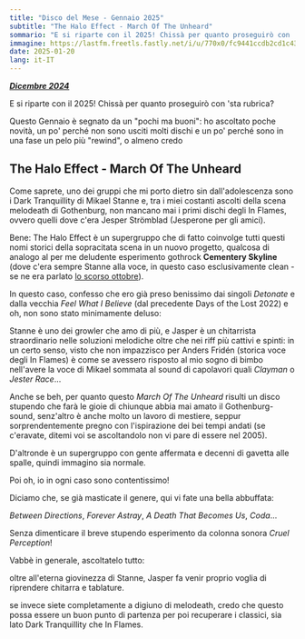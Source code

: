 ```yaml
---
title: "Disco del Mese - Gennaio 2025"
subtitle: "The Halo Effect - March Of The Unheard"
sommario: "E si riparte con il 2025! Chissà per quanto proseguirò con 'sta rubrica?"
immagine: https://lastfm.freetls.fastly.net/i/u/770x0/fc9441ccdb2cd1c431196a695803028d.jpg
date: 2025-01-20
lang: it-IT
---
```


[_**Dicembre 2024**_](/posts/ita/disco-del-mese-12-2024)

E si riparte con il 2025! Chissà per quanto proseguirò con 'sta rubrica?

Questo Gennaio è segnato da un "pochi ma buoni": ho ascoltato poche novità, un po' perché non sono usciti molti dischi e un po' perché sono in una fase un pelo più "rewind", o almeno credo

## The Halo Effect - March Of The Unheard 

Come saprete, uno dei gruppi che mi porto dietro sin dall'adolescenza sono i Dark Tranquillity di Mikael Stanne e, tra i miei costanti ascolti della scena melodeath di Gothenburg, non mancano mai i primi dischi degli In Flames, ovvero quelli dove c'era Jesper Strömblad (Jesperone per gli amici).

Bene: The Halo Effect è un supergruppo che di fatto coinvolge tutti questi nomi storici della sopracitata scena in un nuovo progetto, qualcosa di analogo al per me deludente esperimento gothrock **Cementery Skyline** (dove c'era sempre Stanne alla voce, in questo caso esclusivamente clean - se ne era parlato [lo scorso ottobre](/posts/ita/disco-del-mese-10-2024)).

In questo caso, confesso che ero già preso benissimo dai singoli _Detonate_ e dalla vecchia _Feel What I Believe_ (dal precedente Days of the Lost 2022) e oh, non sono stato minimamente deluso: 

Stanne è uno dei growler che amo di più, e Jasper è un chitarrista straordinario nelle soluzioni melodiche oltre che nei riff più cattivi e spinti: in un certo senso, visto che non impazzisco per Anders Fridén (storica voce degli In Flames) è come se avessero risposto al mio sogno di bimbo nell'avere la voce di Mikael sommata al sound di capolavori quali _Clayman_ o _Jester Race_...

Anche se beh, per quanto questo _March Of The Unheard_ risulti un disco stupendo che farà le gioie di chiunque abbia mai amato il Gothenburg-sound, senz'altro è anche molto un lavoro di mestiere, seppur sorprendentemente pregno con l'ispirazione dei bei tempi andati (se c'eravate, ditemi voi se ascoltandolo non vi pare di essere nel 2005).

D'altronde è un supergruppo con gente affermata e decenni di gavetta alle spalle, quindi immagino sia normale. 

Poi oh, io in ogni caso sono contentissimo!

Diciamo che, se già masticate il genere, qui vi fate una bella abbuffata:

_Between Directions_, _Forever Astray_, _A Death That Becomes Us_, _Coda_...

Senza dimenticare il breve stupendo esperimento da colonna sonora _Cruel Perception_!

Vabbè in generale, ascoltatelo tutto: 

oltre all'eterna giovinezza di Stanne, Jasper fa venir proprio voglia di riprendere chitarra e tablature.

se invece siete completamente a digiuno di melodeath, credo che questo possa essere un buon punto di partenza per poi recuperare i classici, sia lato Dark Tranquillity che In Flames.